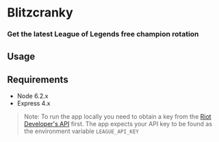 # Blitzcranky
### Get the latest League of Legends free champion rotation

## Usage

## Requirements
- Node 6.2.x
- Express 4.x

> Note: To run the app locally you need to obtain a key from the [Riot Developer's API](https://developer.riotgames.com/) first. The app expects your API key to be found as the environment variable `LEAGUE_API_KEY`
